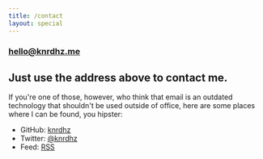 ```yaml
---
title: /contact
layout: special
---
```


### hello@knrdhz.me

## Just use the address above to contact me.

If you're one of those, however, who think that email is an outdated technology
that shouldn't be used outside of office, here are some places where I can be
found, you hipster:

- GitHub: [knrdhz](https://github.com/knrdhz)
- Twitter: [@knrdhz](https://twitter.com/knrdhz)
- Feed: [RSS](https://www.knrdhz.me/rss.xml)
